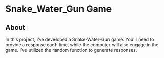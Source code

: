 # Snake_Water_Gun Game

## About 

In this project, I've developed a Snake-Water-Gun game. You'll need to provide a response each time, while the computer will also engage in the game. I've utilized the random function to generate responses.